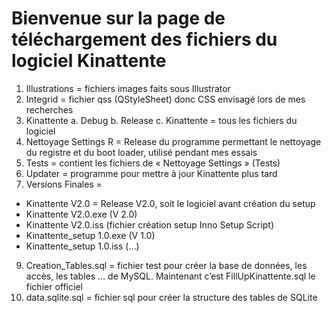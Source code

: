 # Bienvenue sur la page de téléchargement des fichiers du logiciel Kinattente
1.	Illustrations = fichiers images faits sous Illustrator
2.	Integrid = fichier qss (QStyleSheet) donc CSS envisagé lors de mes recherches
3.	Kinattente
  a.	Debug
  b.	Release
  c.	Kinattente = tous les fichiers du logiciel
4.	Nettoyage Settings R = Release du programme permettant le nettoyage du registre et du boot loader, utilisé pendant mes essais
5.	Tests = contient les fichiers de « Nettoyage Settings » (Tests)
6.	Updater = programme pour mettre à jour Kinattente plus tard
7.	Versions Finales =
-	Kinattente V2.0 = Release V2.0, soit le logiciel avant création du setup
-	Kinattente V2.0.exe (V 2.0)
-	Kinattente V2.0.iss (fichier création setup Inno Setup Script)
-	Kinattente_setup 1.0.exe (V 1.0)
-	Kinattente_setup 1.0.iss (…)
9.	Creation_Tables.sql = fichier test pour créer la base de données, les accès, les tables … de MySQL. Maintenant c’est FillUpKinattente.sql le fichier officiel
10.	data.sqlite.sql = fichier sql pour créer la structure des tables de SQLite


<!--
**Kinattente/Kinattente** is a ✨ _special_ ✨ repository because its `README.md` (this file) appears on your GitHub profile.

Here are some ideas to get you started:

- 🔭 I’m currently working on ...
- 🌱 I’m currently learning ...
- 👯 I’m looking to collaborate on ...
- 🤔 I’m looking for help with ...
- 💬 Ask me about ...
- 📫 How to reach me: ...
- 😄 Pronouns: ...
- ⚡ Fun fact: ...
-->
